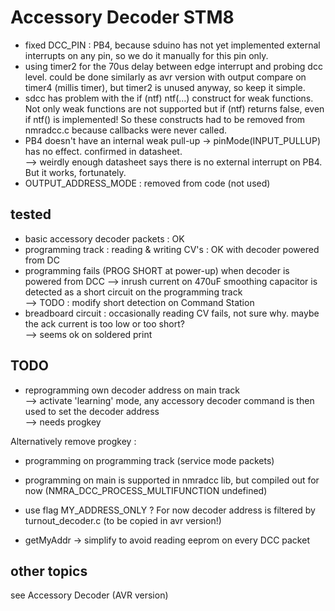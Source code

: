 # Accessory Decoder STM8
- fixed DCC_PIN : PB4, because sduino has not yet implemented external interrupts on any pin, so we do it manually for this pin only.
- using timer2 for the 70us delay between edge interrupt and probing dcc level. could be done similarly as avr version with output compare on timer4 (millis timer), but timer2 is unused anyway, so keep it simple.  
- sdcc has problem with the if (ntf) ntf(...) construct for weak functions. Not only weak functions are not supported but if (ntf) returns false, even if ntf() is implemented! So these constructs had to be removed from nmradcc.c because callbacks were never called.
- PB4 doesn't have an internal weak pull-up -> pinMode(INPUT_PULLUP) has no effect. confirmed in datasheet.  
--> weirdly enough datasheet says there is no external interrupt on PB4. But it works, fortunately.  
- OUTPUT_ADDRESS_MODE : removed from code (not used)  

## tested
- basic accessory decoder packets : OK  
- programming track : reading & writing CV's : OK with decoder powered from DC  
- programming fails (PROG SHORT at power-up) when decoder is powered from DCC
--> inrush current on 470uF smoothing capacitor is detected as a short circuit on the programming track  
--> TODO : modify short detection on Command Station  
- breadboard circuit : occasionally reading CV fails, not sure why. maybe the ack current is too low or too short?  
--> seems ok on soldered print

## TODO
- reprogramming own decoder address on main track  
--> activate 'learning' mode, any accessory decoder command is then used to set the decoder address  
--> needs progkey  

Alternatively remove progkey : 
- programming on programming track (service mode packets)
- programming on main is supported in nmradcc lib, but compiled out for now (NMRA_DCC_PROCESS_MULTIFUNCTION undefined)

- use flag MY_ADDRESS_ONLY ? For now decoder address is filtered by turnout_decoder.c (to be copied in avr version!)
- getMyAddr -> simplify to avoid reading eeprom on every DCC packet  

## other topics
see Accessory Decoder (AVR version)

